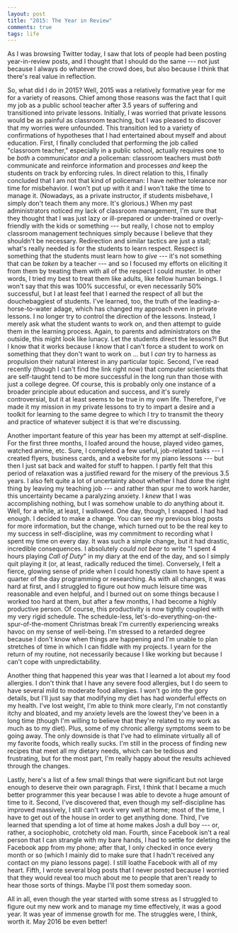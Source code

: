 ```yaml
---
layout: post
title: "2015: The Year in Review"
comments: true
tags: life
---
```


As I was browsing Twitter today, I saw that lots of people had been posting year-in-review posts, and I thought that I should do the same --- not just because I always do whatever the crowd does, but also because I think that there's real value in reflection.

So, what did I do in 2015? Well, 2015 was a relatively formative year for me for a variety of reasons. Chief among those reasons was the fact that I quit my job as a public school teacher after 3.5 years of suffering and transitioned into private lessons. Initially, I was worried that private lessons would be as painful as classroom teaching, but I was pleased to discover that my worries were unfounded. This transition led to a variety of confirmations of hypotheses that I had entertained about myself and about education. First, I finally concluded that performing the job called "classroom teacher," especially in a public school, actually requires one to be _both_ a communicator _and_ a policeman: classroom teachers must _both_ communicate and reinforce information and processes _and_ keep the students on track by enforcing rules. In direct relation to this, I finally concluded that I am not that kind of policeman: I have neither tolerance nor time for misbehavior. I won't put up with it and I won't take the time to manage it. (Nowadays, as a private instructor, if students misbehave, I simply don't teach them any more. It's glorious.) When my past administrators noticed my lack of classroom management, I'm sure that they thought that I was just lazy or ill-prepared or under-trained or overly-friendly with the kids or something --- but really, I chose not to employ classroom management techniques simply because I believe that they shouldn't be necessary. Redirection and similar tactics are just a stall; what's really needed is for the students to learn respect. Respect is something that the students must learn how to _give_ --- it's not something that can be _taken_ by a teacher --- and so I focused my efforts on eliciting it from them by treating them with all of the respect I could muster. In other words, I tried my best to treat them like adults, like fellow human beings. I won't say that this was 100% successful, or even necessarily 50% successful, but I at least feel that I earned the respect of all but the douchebaggiest of students. I've learned, too, the truth of the leading-a-horse-to-water adage, which has changed my approach even in private lessons. I no longer try to control the direction of the lessons. Instead, I merely ask what the student wants to work on, and then attempt to guide them in the learning process. Again, to parents and administrators on the outside, this might look like lunacy. Let the students direct the lessons?! But I know that it works because I know that I can't force a student to work on something that they don't want to work on ... but I _can_ try to harness as propulsion their natural interest in any particular topic. Second, I've read recently (though I can't find the link right now) that computer scientists that are self-taught tend to be more successful in the long run than those with just a college degree. Of course, this is probably only one instance of a broader principle about education and success, and it's surely controversial, but it at least seems to be true in my own life. Therefore, I've made it my mission in my private lessons to try to impart a desire and a toolkit for learning to the same degree to which I try to transmit the theory and practice of whatever subject it is that we're discussing.

Another important feature of this year has been my attempt at self-displine. For the first three months, I loafed around the house, played video games, watched anime, etc. Sure, I completed a few useful, job-related tasks --- I created flyers, business cards, and a website for my piano lessons --- but then I just sat back and waited for stuff to happen. I partly felt that this period of relaxation was a justified reward for the misery of the previous 3.5 years. I also felt quite a lot of uncertainty about whether I had done the right thing by leaving my teaching job --- and rather than spur me to work harder, this uncertainty became a paralyzing anxiety. I _knew_ that I was accomplishing nothing, but I was somehow unable to _do_ anything about it. Well, for a while, at least, I wallowed. One day, though, I snapped. I had had enough. I decided to make a change. You can see my previous blog posts for more information, but the change, which turned out to be the real key to my success in self-discipline, was my commitment to recording what I spent my time on every day. It was such a simple change, but it had drastic, incredible consequences. I absolutely _could not bear_ to write "I spent 4 hours playing _Call of Duty_" in my diary at the end of the day, and so I simply quit playing it (or, at least, radically reduced the time). Conversely, I felt a fierce, glowing sense of pride when I could honestly claim to have spent a quarter of the day programming or researching. As with all changes, it was hard at first, and I struggled to figure out how much leisure time was reasonable and even helpful, and I burned out on some things because I worked too hard at them, but after a few months, I had become a highly productive person. Of course, this productivity is now tightly coupled with my very rigid schedule. The schedule-less, let's-do-everything-on-the-spur-of-the-moment Christmas break I'm currently experiencing wreaks havoc on my sense of well-being. I'm stressed to a retarded degree because I don't know when things are happening and I'm unable to plan stretches of time in which I can fiddle with my projects. I yearn for the return of my routine, not necessarily because I like working but because I can't cope with unpredictability.

Another thing that happened this year was that I learned a lot about my food allergies. I don't think that I have any severe food allergies, but I do seem to have several mild to moderate food allergies. I won't go into the gory details, but I'll just say that modifying my diet has had wonderful effects on my health. I've lost weight, I'm able to think more clearly, I'm not constantly itchy and bloated, and my anxiety levels are the lowest they've been in a long time (though I'm willing to believe that they're related to my work as much as to my diet). Plus, some of my chronic allergy symptoms seem to be going away. The only downside is that I've had to eliminate virtually all of my favorite foods, which really sucks. I'm still in the process of finding new recipes that meet all my dietary needs, which can be tedious and frustrating, but for the most part, I'm really happy about the results achieved through the changes.

Lastly, here's a list of a few small things that were significant but not large enough to deserve their own paragraph. First, I think that I became a much better programmer this year because I was able to devote a huge amount of time to it. Second, I've discovered that, even though my self-discipline has improved massively, I still can't work very well at home; most of the time, I have to get out of the house in order to get anything done. Third, I've learned that spending a lot of time at home makes Josh a dull boy --- or, rather, a sociophobic, crotchety old man. Fourth, since Facebook isn't a real person that I can strangle with my bare hands, I had to settle for deleting the Facebook app from my phone; after that, I only checked in once every month or so (which I mainly did to make sure that I hadn't received any contact on my piano lessons page). I still loathe Facebook with all of my heart. Fifth, I wrote several blog posts that I never posted because I worried that they would reveal too much about me to people that aren't ready to hear those sorts of things. Maybe I'll post them someday soon.

All in all, even though the year started with some stress as I struggled to figure out my new work and to manage my time effectively, it was a good year. It was year of immense growth for me. The struggles were, I think, worth it. May 2016 be even better!
